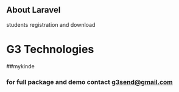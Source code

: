 

## About Laravel
students registration and download


# G3 Technologies 
##mykinde

### for full package and demo contact g3send@gmail.com

